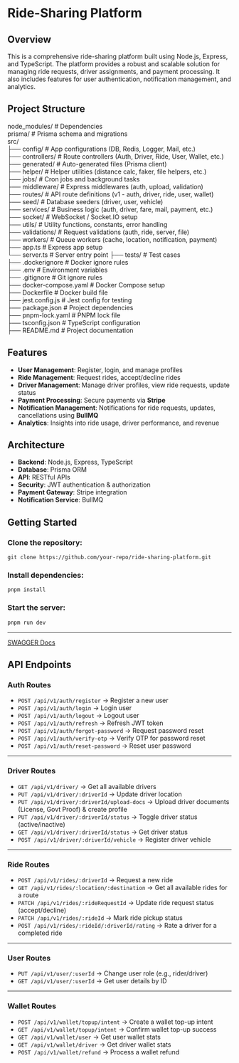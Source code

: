 # Ride-Sharing Platform

## Overview

This is a comprehensive ride-sharing platform built using Node.js, Express, and TypeScript. The platform provides a robust and scalable solution for managing ride requests, driver assignments, and payment processing. It also includes features for user authentication, notification management, and analytics.

## Project Structure

 node_modules/ # Dependencies  
 prisma/ # Prisma schema and migrations  
 src/  
	├── config/ # App configurations (DB, Redis, Logger, Mail, etc.)  
	├── controllers/ # Route controllers (Auth, Driver, Ride, User, Wallet, etc.)  
	├── generated/ # Auto-generated files (Prisma client)  
	├── helper/ # Helper utilities (distance calc, faker, file helpers, etc.)  
	├── jobs/ # Cron jobs and background tasks  
	├── middleware/ # Express middlewares (auth, upload, validation)  
	├── routes/ # API route definitions (v1 - auth, driver, ride, user, wallet)  
	├── seed/ # Database seeders (driver, user, vehicle)  
	├── services/ # Business logic (auth, driver, fare, mail, payment, etc.)  
	├── socket/ # WebSocket / Socket.IO setup  
	├── utils/ # Utility functions, constants, error handling  
	├── validations/ # Request validations (auth, ride, server, file)  
	├── workers/ # Queue workers (cache, location, notification, payment)  
	├── app.ts # Express app setup  
	└── server.ts # Server entry point
├── tests/ # Test cases  
├── .dockerignore # Docker ignore rules  
├── .env # Environment variables  
├── .gitignore # Git ignore rules  
├── docker-compose.yaml # Docker Compose setup  
├── Dockerfile # Docker build file  
├── jest.config.js # Jest config for testing  
├── package.json # Project dependencies  
├── pnpm-lock.yaml # PNPM lock file  
├── tsconfig.json # TypeScript configuration  
├── README.md # Project documentation

## Features

- **User Management**: Register, login, and manage profiles  
- **Ride Management**: Request rides, accept/decline rides  
- **Driver Management**: Manage driver profiles, view ride requests, update status  
- **Payment Processing**: Secure payments via **Stripe**  
- **Notification Management**: Notifications for ride requests, updates, cancellations using **BullMQ**  
- **Analytics**: Insights into ride usage, driver performance, and revenue  

## Architecture

- **Backend**: Node.js, Express, TypeScript  
- **Database**: Prisma ORM  
- **API**: RESTful APIs  
- **Security**: JWT authentication & authorization  
- **Payment Gateway**: Stripe integration  
- **Notification Service**: BullMQ  

## Getting Started

### Clone the repository:

```
git clone https://github.com/your-repo/ride-sharing-platform.git
```

### Install dependencies:

```
pnpm install
```

### Start the server:

```
pnpm run dev
```

___

[SWAGGER Docs](http://localhost:5000/api/docs)
## API Endpoints

### Auth Routes

- `POST /api/v1/auth/register` → Register a new user  
- `POST /api/v1/auth/login` → Login user  
- `POST /api/v1/auth/logout` → Logout user  
- `POST /api/v1/auth/refresh` → Refresh JWT token  
- `POST /api/v1/auth/forgot-password` → Request password reset  
- `POST /api/v1/auth/verify-otp` → Verify OTP for password reset  
- `POST /api/v1/auth/reset-password` → Reset user password  

---
### Driver Routes

- `GET /api/v1/driver/` → Get all available drivers  
- `PUT /api/v1/driver/:driverId` → Update driver location  
- `PUT /api/v1/driver/:driverId/upload-docs` → Upload driver documents (License, Govt Proof) & create profile  
- `PUT /api/v1/driver/:driverId/status` → Toggle driver status (active/inactive)  
- `GET /api/v1/driver/:driverId/status` → Get driver status  
- `POST /api/v1/driver/:driverId/vehicle` → Register driver vehicle  

---
### Ride Routes

- `POST /api/v1/rides/:driverId` → Request a new ride  
- `GET /api/v1/rides/:location/:destination` → Get all available rides for a route  
- `PATCH /api/v1/rides/:rideRequestId` → Update ride request status (accept/decline)  
- `PATCH /api/v1/rides/:rideId` → Mark ride pickup status  
- `POST /api/v1/rides/:rideId/:driverId/rating` → Rate a driver for a completed ride  

---
### User Routes

- `PUT /api/v1/user/:userId` → Change user role (e.g., rider/driver)  
- `GET /api/v1/user/:userId` → Get user details by ID  

---
### Wallet Routes

- `POST /api/v1/wallet/topup/intent` → Create a wallet top-up intent  
- `GET /api/v1/wallet/topup/intent` → Confirm wallet top-up success  
- `GET /api/v1/wallet/user` → Get user wallet stats  
- `GET /api/v1/wallet/driver` → Get driver wallet stats  
- `POST /api/v1/wallet/refund` → Process a wallet refund  
